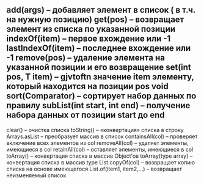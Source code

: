 add(args) – добавляет элемент в список ( в т.ч. на нужную позицию)
get(pos) – возвращает элемент из списка по указанной позиции
indexOf(item) – первое вхождение или -1
lastIndexOf(item) – последнее вхождение или -1
remove(pos) – удаление элемента на указанной позиции и его возвращение
set(int pos, T item) – gjvtoftn значение item элементу, который находится
на позиции pos
void sort(Comparator) – сортирует набор данных по правилу
subList(int start, int end) – получение набора данных от позиции start до end
------------------------------
clear() – очистка списка
toString() – «конвертация» списка в строку
Arrays.asList – преобразует массив в список
containsAll(col) – проверяет включение всех элементов из col
removeAll(col) – удаляет элементы, имеющиеся в col
retainAll(col) – оставляет элементы, имеющиеся в col
toArray() – конвертация списка в массив Object’ов
toArray(type array) – конвертация списка в массив type
List.copyOf(col) – возвращает копию списка на основе имеющегося
List.of(item1, item2,...) – возвращает неизменяемый список